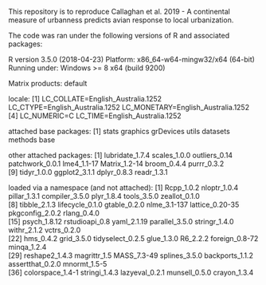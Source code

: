 This repository is to reproduce Callaghan et al. 2019 - A continental measure of urbanness predicts avian response to local urbanization.

The code was ran under the following versions of R and associated packages:


R version 3.5.0 (2018-04-23)
Platform: x86_64-w64-mingw32/x64 (64-bit)
Running under: Windows >= 8 x64 (build 9200)

Matrix products: default

locale:
[1] LC_COLLATE=English_Australia.1252  LC_CTYPE=English_Australia.1252    LC_MONETARY=English_Australia.1252
[4] LC_NUMERIC=C                       LC_TIME=English_Australia.1252    

attached base packages:
[1] stats     graphics  grDevices utils     datasets  methods   base     

other attached packages:
 [1] lubridate_1.7.4 scales_1.0.0    outliers_0.14   patchwork_0.0.1 lme4_1.1-17     Matrix_1.2-14   broom_0.4.4     purrr_0.3.2    
 [9] tidyr_1.0.0     ggplot2_3.1.1   dplyr_0.8.3     readr_1.3.1    

loaded via a namespace (and not attached):
 [1] Rcpp_1.0.2       nloptr_1.0.4     pillar_1.3.1     compiler_3.5.0   plyr_1.8.4       tools_3.5.0      zeallot_0.1.0   
 [8] tibble_2.1.3     lifecycle_0.1.0  gtable_0.2.0     nlme_3.1-137     lattice_0.20-35  pkgconfig_2.0.2  rlang_0.4.0     
[15] psych_1.8.12     rstudioapi_0.8   yaml_2.1.19      parallel_3.5.0   stringr_1.4.0    withr_2.1.2      vctrs_0.2.0     
[22] hms_0.4.2        grid_3.5.0       tidyselect_0.2.5 glue_1.3.0       R6_2.2.2         foreign_0.8-72   minqa_1.2.4     
[29] reshape2_1.4.3   magrittr_1.5     MASS_7.3-49      splines_3.5.0    backports_1.1.2  assertthat_0.2.0 mnormt_1.5-5    
[36] colorspace_1.4-1 stringi_1.4.3    lazyeval_0.2.1   munsell_0.5.0    crayon_1.3.4    

